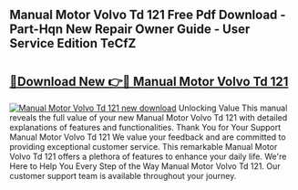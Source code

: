 ## Manual Motor Volvo Td 121 Free Pdf Download - Part-Hqn New Repair Owner Guide - User Service Edition TeCfZ

# <h2><a href="http://bc88170.oget.top/?id=Manual+Motor+Volvo+Td+121">🔗Download New 👉🔴 Manual Motor Volvo Td 121</a></h2>

[![Manual Motor Volvo Td 121 new download](https://i.imgur.com/5g1atiW.png)](http://bc88170.oget.top/?id=Manual+Motor+Volvo+Td+121)
Unlocking Value This manual reveals the full value of your new Manual Motor Volvo Td 121 with detailed explanations of features and functionalities. Thank You for Your Support Manual Motor Volvo Td 121 We value your feedback and are committed to providing exceptional customer service. This remarkable Manual Motor Volvo Td 121 offers a plethora of features to enhance your daily life. We're Here to Help You Every Step of the Way Manual Motor Volvo Td 121. Our customer support team is available throughout your journey.
